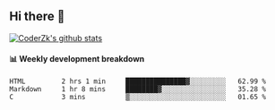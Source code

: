 ## Hi there 👋

[![CoderZk's github stats](https://github-readme-stats.vercel.app/api?username=zhoukuo123&show_icons=true&count_private=true)](https://github.com/anuraghazra/github-readme-stats)

#### :bar_chart: Weekly development breakdown

<!--START_SECTION:waka-->
```text
HTML         2 hrs 1 min     ███████████████▓░░░░░░░░░   62.99 % 
Markdown     1 hr 8 mins     ████████▓░░░░░░░░░░░░░░░░   35.28 % 
C            3 mins          ▒░░░░░░░░░░░░░░░░░░░░░░░░   01.65 % 
```
<!--END_SECTION:waka-->
